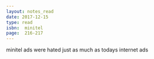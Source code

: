```yaml
---
layout: notes_read
date: 2017-12-15
type: read
isbn:  minitel
page:  216-217
---
```

minitel ads were hated just as much as todays internet ads

